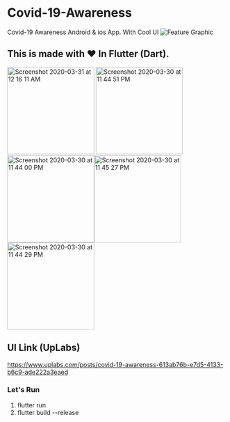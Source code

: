 # Covid-19-Awareness
Covid-19 Awareness Android &amp; ios App.  With Cool UI
![Feature Graphic](https://user-images.githubusercontent.com/52096920/79696446-650ac300-829a-11ea-85c2-aa49cc911817.jpg)


## This is made with ❤️ In Flutter (Dart).

<img width="200" alt="Screenshot 2020-03-31 at 12 16 11 AM" src="https://user-images.githubusercontent.com/52096920/79696494-aef3a900-829a-11ea-8a09-a688fae88d45.png"> <img width="200" alt="Screenshot 2020-03-30 at 11 44 51 PM" src="https://user-images.githubusercontent.com/52096920/79696517-c6cb2d00-829a-11ea-83e1-c82251df89f6.png"><img width="200" alt="Screenshot 2020-03-30 at 11 44 00 PM" src="https://user-images.githubusercontent.com/52096920/79696500-b450f380-829a-11ea-9f45-4d5ddb245e08.png"><img width="200" alt="Screenshot 2020-03-30 at 11 45 27 PM" src="https://user-images.githubusercontent.com/52096920/79696506-b9ae3e00-829a-11ea-8487-6f610f14cb67.png"><img width="200" alt="Screenshot 2020-03-30 at 11 44 29 PM" src="https://user-images.githubusercontent.com/52096920/79696512-bfa41f00-829a-11ea-831d-c69a4a625a72.png">

## UI Link (UpLabs)
https://www.uplabs.com/posts/covid-19-awareness-613ab76b-e7d5-4133-b6c9-ade222a3eaed
### Let's Run

1. flutter run
2. flutter build --release
